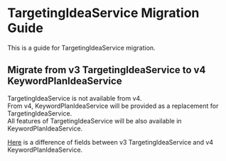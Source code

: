 # TargetingIdeaService Migration Guide

This is a guide for TargetingIdeaService migration.

## Migrate from v3 TargetingIdeaService to v4 KeywordPlanIdeaService

TargetingIdeaService is not available from v4.  
From v4, KeywordPlanIdeaService will be provided as a replacement for TargetingIdeaService.  
All features of TargetingIdeaService will be also available in KeywordPlanIdeaService.

[Here](../resources/KeywordPlanIdeaService-diff.xlsx) is a difference of fields between v3 TargetingIdeaService and v4 KeywordPlanIdeaService.
